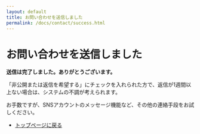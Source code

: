 ```yaml
---
layout: default
title: お問い合わせを送信しました
permalink: /docs/contact/success.html
---
```


<div class="success">
    <h1>お問い合わせを送信しました</h1>
    <p><strong>送信は完了しました。ありがとうございます。</strong></p>
    <p>「非公開または返信を希望する」にチェックを入れられた方で、返信が1週間以上ない場合は、システムの不調が考えられます。</p>
    <p>お手数ですが、SNSアカウントのメッセージ機能など、その他の連絡手段をお試しください。</p>
    <ul>
        <li><a href="{{ '/' | relative_url }}">トップページに戻る</a></li>
    </ul>
</div>
